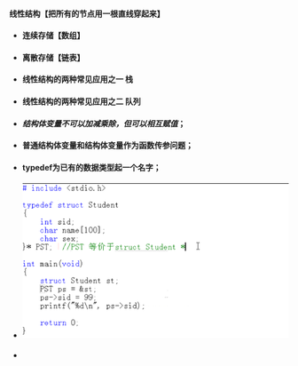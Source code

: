 #### 线性结构【把所有的节点用一根直线穿起来】

* #### 连续存储【数组】
* #### 离散存储【链表】
* #### 线性结构的两种常见应用之一  栈
* #### 线性结构的两种常见应用之二  队列
* #### _结构体变量不可以加减乘除，但可以相互赋值_；
* #### 普通结构体变量和结构体变量作为函数传参问题；
* #### typedef为已有的数据类型起一个名字；
* #### ![](/assets/import.png)
* #### 




